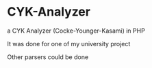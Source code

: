 CYK-Analyzer
============

a CYK Analyzer (Cocke-Younger-Kasami) in PHP

It was done for one of my university project

Other parsers could be done
